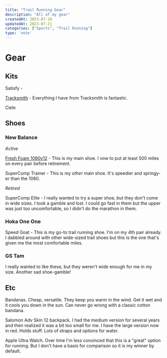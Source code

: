 ```yaml
---
title: "Trail Running Gear"
description: "All of my gear"
createdAt: 2023-07-18
updatedAt: 2023-07-21
categories: ["Sports", "Trail Running"]
type: 'note'
---
```


# Gear

## Kits

Satisfy - 

[Tracksmith](https://www.tracksmith.com/) - Everything I have from Tracksmith is fantastic.

Ciele

## Shoes

### New Balance

_Active_

[Fresh Foam 1080v12](https://www.newbalance.com/pd/fresh-foam-x-1080v12/M1080V12-MPS.html) - This is my main shoe. I vow to put at least 500 miles on every pair before retirement.

SuperComp Trainer - This is my _other_ main shoe. It's speedier and springy-er than the 1080.

_Retired_

SuperComp Elite - I really wanted to try a super shoe, but they don't come in wide sizes. I took a gamble and lost. I could go fast in them but the upper was just too uncomfortable, so I didn't do the marathon in them.

### Hoka One One

Speed Goat - This is my go-to trail running shoe. I'm on my 4th pair already. I dabbled around with other wide-sized trail shoes but this is the one that's given me the most comfortable miles.

### GS Tam

I really wanted to like these, but they weren't wide enough for me in my size. Another sad shoe-gamble!

## Etc

Bandanas. Cheap, versatile. They keep you warm in the wind. Get it wet and it cools you down in the sun. Can never go wrong with a classic cotton bandana.

Salomon Adv Skin 12 backpack. I had the medium version for several years and then realized it was a bit too small for me. I have the large version now in red. Holds stuff. Lots of straps and options for water.

Apple Ultra Watch. Over time I'm less convinced that this is a "great" option for running. But I don't have a basis for comparison so it is my winner by default.

